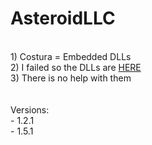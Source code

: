 # AsteroidLLC
<br>1) Costura = Embedded DLLs<br>2) I failed so the DLLs are [HERE](https://github.com/HideakiAtsuyo/AsteroidLLC/tree/main/1.5.1/NotEmbeddedDLLs)<br>3) There is no help with them<br><br><br>Versions:<br>- 1.2.1<br>- 1.5.1
